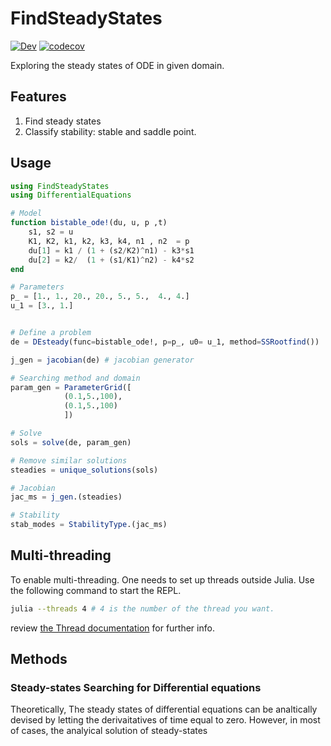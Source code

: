 # FindSteadyStates


[![Dev](https://img.shields.io/badge/docs-dev-blue.svg)](https://stevengogogo.github.io/FindSteadyStates.jl/dev) [![codecov](https://codecov.io/gh/stevengogogo/FindSteadyStates.jl/branch/master/graph/badge.svg?token=eNsRLcRA69)](https://codecov.io/gh/stevengogogo/FindSteadyStates.jl) 

Exploring the steady states of ODE in given domain.

## Features
1. Find steady states
2. Classify stability: stable and saddle point.


## Usage

```julia
using FindSteadyStates
using DifferentialEquations

# Model
function bistable_ode!(du, u, p ,t)
    s1, s2 = u
    K1, K2, k1, k2, k3, k4, n1 , n2  = p
    du[1] = k1 / (1 + (s2/K2)^n1) - k3*s1
    du[2] = k2/  (1 + (s1/K1)^n2) - k4*s2
end

# Parameters
p_ = [1., 1., 20., 20., 5., 5.,  4., 4.]
u_1 = [3., 1.]


# Define a problem
de = DEsteady(func=bistable_ode!, p=p_, u0= u_1, method=SSRootfind())

j_gen = jacobian(de) # jacobian generator

# Searching method and domain
param_gen = ParameterGrid([
            (0.1,5.,100),
            (0.1,5.,100)
            ])

# Solve
sols = solve(de, param_gen)

# Remove similar solutions
steadies = unique_solutions(sols)

# Jacobian
jac_ms = j_gen.(steadies)

# Stability
stab_modes = StabilityType.(jac_ms)

```


## Multi-threading

To enable multi-threading. One needs to set up threads outside Julia. Use the following command to start the REPL.

```sh
julia --threads 4 # 4 is the number of the thread you want.
```
review [the Thread documentation](https://docs.julialang.org/en/v1/manual/multi-threading/) for further info.

##  Methods

### Steady-states Searching for Differential equations

Theoretically, The steady states of differential equations can be analtically devised by letting the derivaitatives of time equal to zero. However, in most of cases, the analyical solution of steady-states
